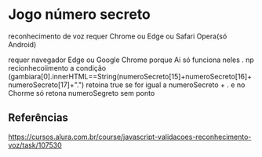 
# Jogo  número secreto


reconhecimento de voz requer Chrome ou Edge ou Safari
Opera(só Android)








requer navegador Edge ou Google Chrome porque Ai só funciona neles  . np recionhecoiimento
a  condição (gambiara[0].innerHTML==String(numeroSecreto[15]+numeroSecreto[16]+numeroSecreto[17]+".") retoina  true se for igual a numeroSecreto + . e no Chorme só retona numeroSegreto sem ponto 


## Referências
https://cursos.alura.com.br/course/javascript-validacoes-reconhecimento-voz/task/107530
